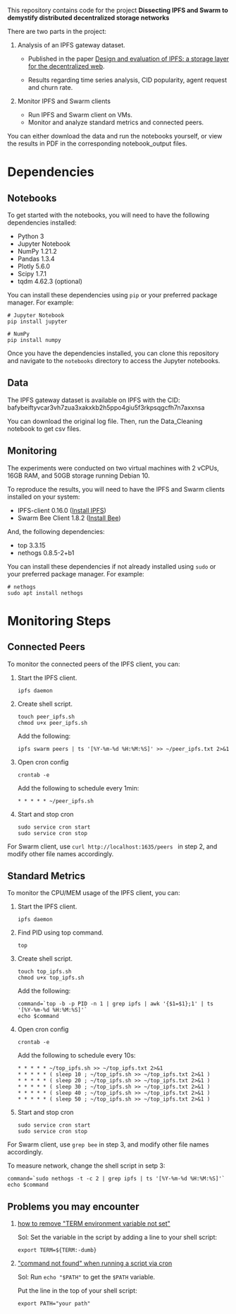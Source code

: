 This repository contains code for the project **Dissecting IPFS and Swarm to demystify distributed decentralized storage networks**

There are two parts in the project:

1. Analysis of an IPFS gateway dataset.

   - Published in the paper [Design and evaluation of IPFS: a storage layer for the decentralized web](https://dl.acm.org/doi/abs/10.1145/3544216.3544232).

   - Results regarding time series analysis, CID popularity, agent request and churn rate.
2. Monitor IPFS and Swarm clients
   - Run IPFS and Swarm client on VMs.
   - Monitor and analyze standard metrics and connected peers.



You can either download the data and run the notebooks yourself, or view the results in PDF in the corresponding notebook_output files.

# Dependencies

## Notebooks

To get started with the notebooks, you will need to have the following dependencies installed:

- Python 3
- Jupyter Notebook
- NumPy 1.21.2
- Pandas 1.3.4
- Plotly 5.6.0
- Scipy 1.7.1
- tqdm 4.62.3 (optional)

You can install these dependencies using `pip` or your preferred package manager. For example:

```
# Jupyter Notebook
pip install jupyter

# NumPy
pip install numpy
```

Once you have the dependencies installed, you can clone this repository and navigate to the `notebooks` directory to access the Jupyter notebooks.

## Data

The IPFS gateway dataset is available on IPFS with the CID: bafybeiftyvcar3vh7zua3xakxkb2h5ppo4giu5f3rkpsqgcfh7n7axxnsa

You can download the original log file. Then, run the Data_Cleaning notebook to get csv files.

## Monitoring

The experiments were conducted on two virtual machines with 2 vCPUs, 16GB RAM, and 50GB storage running Debian 10.

To reproduce the results, you will need to have the IPFS and Swarm clients installed on your system:

- IPFS-client 0.16.0 ([Install IPFS](https://docs.ipfs.tech/install/))
- Swarm Bee Client 1.8.2 ([Install Bee](https://docs.ethswarm.org/docs/installation/install/))

And, the following dependencies:

- top 3.3.15
- nethogs 0.8.5-2+b1

You can install these dependencies if not already installed using `sudo` or your preferred package manager. For example:

```
# nethogs
sudo apt install nethogs
```

# Monitoring Steps

## Connected Peers

To monitor the connected peers of the IPFS client, you can:

1. Start the IPFS client.

   ```
   ipfs daemon
   ```

2. Create shell script.

   ```
   touch peer_ipfs.sh
   chmod u+x peer_ipfs.sh
   ```

   Add the following:

   ```shell
   ipfs swarm peers | ts '[%Y-%m-%d %H:%M:%S]' >> ~/peer_ipfs.txt 2>&1
   ```

3. Open cron config

   ```
   crontab -e
   ```

   Add the following to schedule every 1min:

   ```
   * * * * * ~/peer_ipfs.sh
   ```

4. Start and stop cron

   ```
   sudo service cron start
   sudo service cron stop
   ```

For Swarm client, use `curl http://localhost:1635/peers ` in step 2, and modify other file names accordingly.

## Standard Metrics

To monitor the CPU/MEM usage of the IPFS client, you can:

1. Start the IPFS client.

   ```
   ipfs daemon
   ```

2. Find PID using top command.

   ```
   top
   ```

3. Create shell script.

   ```
   touch top_ipfs.sh
   chmod u+x top_ipfs.sh
   ```

   Add the following:

   ```shell
   command=`top -b -p PID -n 1 | grep ipfs | awk '{$1=$1};1' | ts '[%Y-%m-%d %H:%M:%S]'`
   echo $command
   ```

4. Open cron config

   ```
   crontab -e
   ```

   Add the following to schedule every 10s:

   ```
   * * * * * ~/top_ipfs.sh >> ~/top_ipfs.txt 2>&1
   * * * * * ( sleep 10 ; ~/top_ipfs.sh >> ~/top_ipfs.txt 2>&1 )
   * * * * * ( sleep 20 ; ~/top_ipfs.sh >> ~/top_ipfs.txt 2>&1 )
   * * * * * ( sleep 30 ; ~/top_ipfs.sh >> ~/top_ipfs.txt 2>&1 )
   * * * * * ( sleep 40 ; ~/top_ipfs.sh >> ~/top_ipfs.txt 2>&1 )
   * * * * * ( sleep 50 ; ~/top_ipfs.sh >> ~/top_ipfs.txt 2>&1 )
   ```

5. Start and stop cron

   ```
   sudo service cron start
   sudo service cron stop
   ```

For Swarm client, use `grep bee` in step 3, and modify other file names accordingly.

To measure network, change the shell script in setp 3:

```shell
command=`sudo nethogs -t -c 2 | grep ipfs | ts '[%Y-%m-%d %H:%M:%S]'`
echo $command
```

## Problems you may encounter

1. [how to remove "TERM environment variable not set"](https://stackoverflow.com/questions/19425727/how-to-remove-term-environment-variable-not-set)

   Sol: Set the variable in the script by adding a line to your shell script:

   ```
   export TERM=${TERM:-dumb}
   ```

2. ["command not found" when running a script via cron](https://askubuntu.com/questions/47800/command-not-found-when-running-a-script-via-cron)

   Sol: Run `echo "$PATH"` to get the `$PATH` variable.

   Put the line in the top of your shell script:

   ```
   export PATH="your path"
   ```
